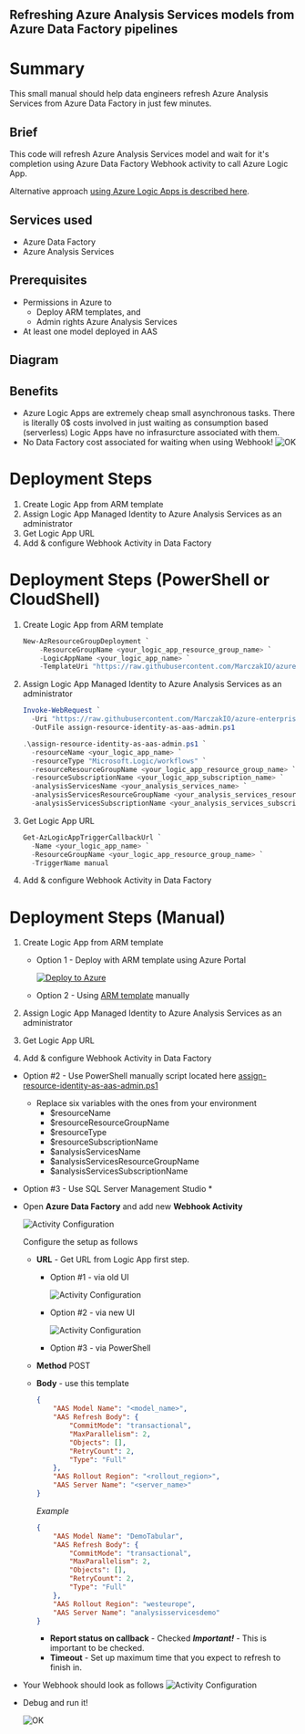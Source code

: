 ## Refreshing Azure Analysis Services models from Azure Data Factory pipelines

# Summary
This small manual should help data engineers refresh Azure Analysis Services from Azure Data Factory in just few minutes. 
## Brief
This code will refresh Azure Analysis Services model and wait for it's completion using Azure Data Factory Webhook activity to call Azure Logic App.

Alternative approach [using Azure Logic Apps is described here](../refresh-analysis-services-logic-app/index.md).

## Services used

- Azure Data Factory
- Azure Analysis Services

## Prerequisites

- Permissions in Azure to 
  - Deploy ARM templates, and 
  - Admin rights Azure Analysis Services
- At least one model deployed in AAS

## Diagram

## Benefits
- Azure Logic Apps are extremely cheap small asynchronous tasks. There is literally 0$ costs involved in just waiting as consumption based (serverless) Logic Apps have no infrasurcture associated with them. 
- No Data Factory cost associated for waiting when using Webhook!
  ![OK](images/webhook-cost.png) 

# Deployment Steps

1. Create Logic App from ARM template
2. Assign Logic App Managed Identity to Azure Analysis Services as an administrator
3. Get Logic App URL 
4. Add & configure Webhook Activity in Data Factory

# Deployment Steps (PowerShell or CloudShell)

1. Create Logic App from ARM template

    ```PowerShell
    New-AzResourceGroupDeployment `
        -ResourceGroupName <your_logic_app_resource_group_name> `
        -LogicAppName <your_logic_app_name> `
        -TemplateUri "https://raw.githubusercontent.com/MarczakIO/azure-enterprise-templates/main/data-factory/refresh-analysis-services-logic-app/template.json"
    ```

2. Assign Logic App Managed Identity to Azure Analysis Services as an administrator

    ```PowerShell
    Invoke-WebRequest `
      -Uri "https://raw.githubusercontent.com/MarczakIO/azure-enterprise-templates/main/data-factory/refresh-analysis-services-logic-app/assign-resource-identity-as-aas-admin.ps1" `
      -OutFile assign-resource-identity-as-aas-admin.ps1

    .\assign-resource-identity-as-aas-admin.ps1 `
      -resourceName <your_logic_app_name> `
      -resourceType "Microsoft.Logic/workflows" `
      -resourceResourceGroupName <your_logic_app_resource_group_name> `
      -resourceSubscriptionName <your_logic_app_subscription_name> `
      -analysisServicesName <your_analysis_services_name> `
      -analysisServicesResourceGroupName <your_analysis_services_resource_group_name> `
      -analysisServicesSubscriptionName <your_analysis_services_subscription_name>
    ```

3. Get Logic App URL 

    ```PowerShell
    Get-AzLogicAppTriggerCallbackUrl `
      -Name <your_logic_app_name> `
      -ResourceGroupName <your_logic_app_resource_group_name> `
      -TriggerName manual
    ```

4. Add & configure Webhook Activity in Data Factory

# Deployment Steps (Manual)

1. Create Logic App from ARM template

    * Option 1 - Deploy with ARM template using Azure Portal
    
      [![Deploy to Azure](https://aka.ms/deploytoazurebutton)](https://portal.azure.com/#create/Microsoft.Template/uri/https%3A%2F%2Fraw.githubusercontent.com%2FMarczakIO%2Fazure-enterprise-templates%2Fmain%2Fdata-factory%2Frefresh-analysis-services-logic-app%2Ftemplate.json)

    * Option 2 - Using [ARM template](../refresh-analysis-services-logic-app/template.json) manually

2. Assign Logic App Managed Identity to Azure Analysis Services as an administrator
3. Get Logic App URL 
4. Add & configure Webhook Activity in Data Factory

  * Option #2 - Use PowerShell manually script located here [assign-resource-identity-as-aas-admin.ps1](assign-resource-identity-as-aas-admin.ps1)

    * Replace six variables with the ones from your environment
      * $resourceName
      * $resourceResourceGroupName
      * $resourceType 
      * $resourceSubscriptionName
      * $analysisServicesName
      * $analysisServicesResourceGroupName
      * $analysisServicesSubscriptionName

  * Option #3 - Use SQL Server Management Studio
    * 

* Open **Azure Data Factory** and add new **Webhook Activity**
  
  ![Activity Configuration](images/webhook-pl-1.png)

  Configure the setup as follows

  * **URL** - Get URL from Logic App first step.
    
    * Option #1 - via old UI
      
      ![Activity Configuration](images/logic-app-url.png)
  
    * Option #2 - via new UI
      
      ![Activity Configuration](images/logic-app-url-new.png)
  
    * Option #3 - via PowerShell


  * **Method** POST
  * **Body** - use this template  
    ```json
    {
        "AAS Model Name": "<model_name>",
        "AAS Refresh Body": {
            "CommitMode": "transactional",
            "MaxParallelism": 2,
            "Objects": [],
            "RetryCount": 2,
            "Type": "Full"
        },
        "AAS Rollout Region": "<rollout_region>",
        "AAS Server Name": "<server_name>"
    }
    ```
    *Example*
    ```json
    {
        "AAS Model Name": "DemoTabular",
        "AAS Refresh Body": {
            "CommitMode": "transactional",
            "MaxParallelism": 2,
            "Objects": [],
            "RetryCount": 2,
            "Type": "Full"
        },
        "AAS Rollout Region": "westeurope",
        "AAS Server Name": "analysisservicesdemo"
    }
    ```
    * **Report status on callback** - Checked
      ***Important!*** - This is important to be checked.
    * **Timeout** - Set up maximum time that you expect to refresh to finish in.

* Your Webhook should look as follows
  ![Activity Configuration](images/webhook-setup.png)
* Debug and run it!

  ![OK](images/webhook-success.png) 